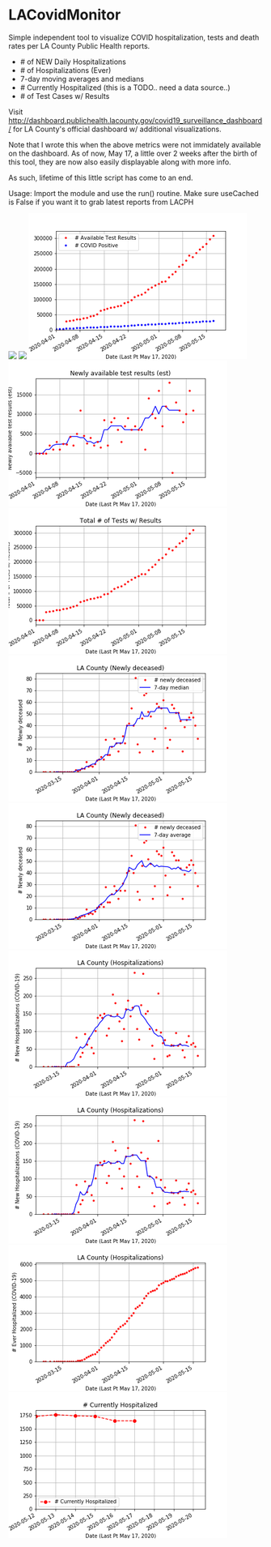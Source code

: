 # LACovidMonitor

Simple independent tool to visualize COVID hospitalization, tests and death rates per
LA County Public Health reports.

  - \# of NEW Daily Hospitalizations
  - \# of Hospitalizations (Ever) 
  - 7-day moving averages and medians
  - \# Currently Hospitalized   (this is a TODO.. need a data source..)
  - \# of Test Cases w/ Results

Visit http://dashboard.publichealth.lacounty.gov/covid19_surveillance_dashboard/
for LA County's official dashboard w/ additional visualizations.

Note that I wrote this when the above metrics were not immidately available on 
the dashboard.  As of now, May 17, a little over 2 weeks after the birth of 
this tool, they are now also easily displayable along with more info.

As such, lifetime of this little script has come to an end.

Usage: 
    Import the module and use the run() routine.  Make sure useCached is False
    if you want it to grab latest reports from LACPH
    
![](https://github.com/rafyzzle/LACovidMonitor/blob/master/plots/May_17_2020/f9.png)
![](https://github.com/rafyzzle/LACovidMonitor/blob/master/plots/May_17_2020/f10.png)
![](https://github.com/rafyzzle/LACovidMonitor/blob/master/plots/May_17_2020/f7.png)
![](https://github.com/rafyzzle/LACovidMonitor/blob/master/plots/May_17_2020/f6.png)
![](https://github.com/rafyzzle/LACovidMonitor/blob/master/plots/May_17_2020/f5.png)
![](https://github.com/rafyzzle/LACovidMonitor/blob/master/plots/May_17_2020/f4.png)
![](https://github.com/rafyzzle/LACovidMonitor/blob/master/plots/May_17_2020/f3.png)
![](https://github.com/rafyzzle/LACovidMonitor/blob/master/plots/May_17_2020/f2.png)
![](https://github.com/rafyzzle/LACovidMonitor/blob/master/plots/May_17_2020/f1.png)
![](https://github.com/rafyzzle/LACovidMonitor/blob/master/plots/May_17_2020/f0.png)
![](https://github.com/rafyzzle/LACovidMonitor/blob/master/plots/May_17_2020/f8.png)
